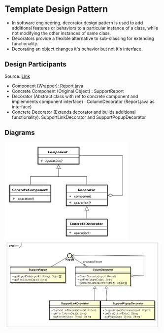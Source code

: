 # Template Design Pattern

* In software engineering, decorator design pattern is used to add additional features or behaviors to a particular instance of a class, while not modifying the other instances of same class. 
* Decorators provide a flexible alternative to sub-classing for extending functionality. 
* Decorating an object changes it's behavior but not it's interface. 

## Design Participants

Source: [Link](https://howtodoinjava.com/design-patterns/structural/decorator-design-pattern/)

* Component (Wrapper): Report.java
* Concrete Component (Original Object) : SupportReport
* Decorator (Abstract class with ref to concrete component and implemnents component interface) : ColumnDecorator (Report.java as interface)
* Concrete Decorator (Extends decorator and builds additional functionality): SupportLinkDecorator and SupportPopupDecorator


## Diagrams

![UML](UML\decorator-design-pattern-participants.png)
![UML](UML\DecoratorExample1.png)